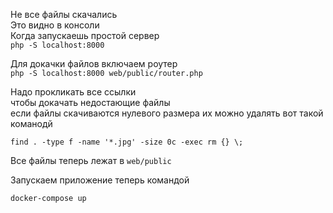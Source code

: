 Не все файлы скачались \
Это видно в консоли \
Когда запускаешь простой сервер \
`php -S localhost:8000`

Для докачки файлов включаем роутер \
`php -S localhost:8000 web/public/router.php`

Надо прокликать все ссылки \
чтобы докачать недостающие файлы \
если файлы скачиваются нулевого размера их можно удалять вот такой команодй

`find . -type f -name '*.jpg' -size 0c -exec rm {} \;`

Все файлы теперь лежат в `web/public`

Запускаем приложение теперь командой

`docker-compose up`